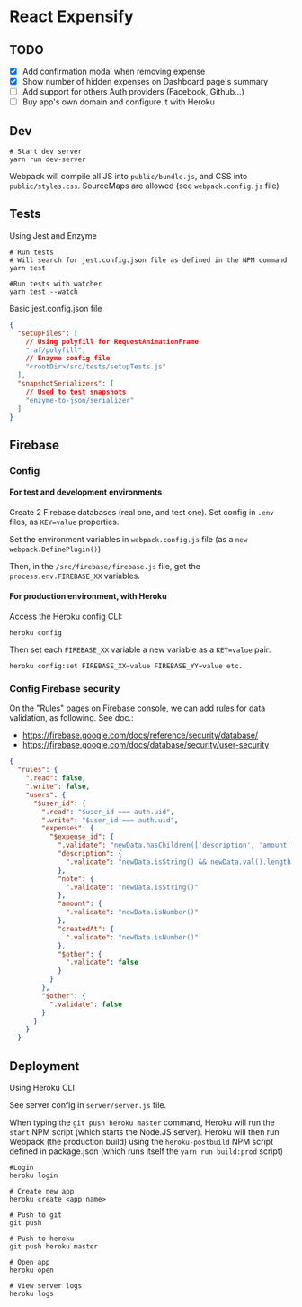 # React Expensify

## TODO
- [x] Add confirmation modal when removing expense
- [x] Show number of hidden expenses on Dashboard page's summary
- [ ] Add support for others Auth providers (Facebook, Github...)
- [ ] Buy app's own domain and configure it with Heroku

## Dev
```
# Start dev server
yarn run dev-server
```

Webpack will compile all JS into `public/bundle.js`, and CSS into `public/styles.css`.
SourceMaps are allowed (see `webpack.config.js` file)



## Tests
Using Jest and Enzyme



```
# Run tests
# Will search for jest.config.json file as defined in the NPM command
yarn test
```
```
#Run tests with watcher
yarn test --watch
```

Basic jest.config.json file
```json
{
  "setupFiles": [
    // Using polyfill for RequestAnimationFrame
    "raf/polyfill",
    // Enzyme config file
    "<rootDir>/src/tests/setupTests.js"
  ],
  "snapshotSerializers": [
    // Used to test snapshots
    "enzyme-to-json/serializer"
  ]
}
```

## Firebase

### Config

#### For test and development environments

Create 2 Firebase databases (real one, and test one).
Set config in `.env` files, as `KEY=value` properties.

Set the environment variables in `webpack.config.js` file (as a `new webpack.DefinePlugin()`)

Then, in the `/src/firebase/firebase.js` file, get the `process.env.FIREBASE_XX` variables.

#### For production environment, with Heroku

Access the Heroku config CLI:
```
heroku config
```

Then set each `FIREBASE_XX` variable a new variable as a `KEY=value` pair:
```
heroku config:set FIREBASE_XX=value FIREBASE_YY=value etc.
```

### Config Firebase security

On the "Rules" pages on Firebase console, we can add rules for data validation, as following.
See doc.:
- https://firebase.google.com/docs/reference/security/database/
- https://firebase.google.com/docs/database/security/user-security

```json
{
  "rules": {
    ".read": false,
    ".write": false,
    "users": {
      "$user_id": {
        ".read": "$user_id === auth.uid",
        ".write": "$user_id === auth.uid",
        "expenses": {
          "$expense_id": {
          	".validate": "newData.hasChildren(['description', 'amount', 'note', 'createdAt'])",
          	"description": {
              ".validate": "newData.isString() && newData.val().length > 0"
            },
            "note": {
              ".validate": "newData.isString()"
            },
            "amount": {
              ".validate": "newData.isNumber()"
            },
            "createdAt": {
              ".validate": "newData.isNumber()"
            },
            "$other": {
              ".validate": false
            }
          }
        },
        "$other": {
          ".validate": false
        }
      }
    }  
  }
```

## Deployment

Using Heroku CLI

See server config in `server/server.js` file.

When typing the `git push heroku master` command, Heroku will run the `start` NPM script (which starts the Node.JS server).
Heroku will then run Webpack (the production build) using the `heroku-postbuild` NPM script defined in package.json (which runs itself the `yarn run build:prod` script)

```
#Login
heroku login
```
```
# Create new app
heroku create <app_name>
```
```
# Push to git
git push
```
```
# Push to heroku
git push heroku master
```
```
# Open app
heroku open
```
```
# View server logs
heroku logs
```


